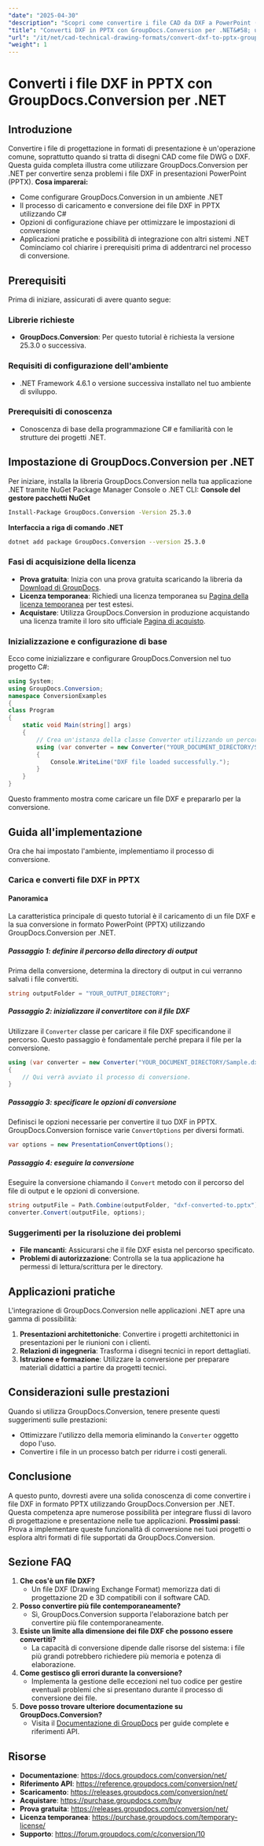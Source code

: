 ```yaml
---
"date": "2025-04-30"
"description": "Scopri come convertire i file CAD da DXF a PowerPoint (PPTX) utilizzando GroupDocs.Conversion per .NET. Segui questa guida passo passo per semplificare il processo di conversione dei file."
"title": "Converti DXF in PPTX con GroupDocs.Conversion per .NET&#58; una guida completa"
"url": "/it/net/cad-technical-drawing-formats/convert-dxf-to-pptx-groupdocs-conversion-net/"
"weight": 1
---
```


# Converti i file DXF in PPTX con GroupDocs.Conversion per .NET
## Introduzione
Convertire i file di progettazione in formati di presentazione è un'operazione comune, soprattutto quando si tratta di disegni CAD come file DWG o DXF. Questa guida completa illustra come utilizzare GroupDocs.Conversion per .NET per convertire senza problemi i file DXF in presentazioni PowerPoint (PPTX).
**Cosa imparerai:**
- Come configurare GroupDocs.Conversion in un ambiente .NET
- Il processo di caricamento e conversione dei file DXF in PPTX utilizzando C#
- Opzioni di configurazione chiave per ottimizzare le impostazioni di conversione
- Applicazioni pratiche e possibilità di integrazione con altri sistemi .NET
Cominciamo col chiarire i prerequisiti prima di addentrarci nel processo di conversione.
## Prerequisiti
Prima di iniziare, assicurati di avere quanto segue:
### Librerie richieste
- **GroupDocs.Conversion**: Per questo tutorial è richiesta la versione 25.3.0 o successiva.
### Requisiti di configurazione dell'ambiente
- .NET Framework 4.6.1 o versione successiva installato nel tuo ambiente di sviluppo.
### Prerequisiti di conoscenza
- Conoscenza di base della programmazione C# e familiarità con le strutture dei progetti .NET.
## Impostazione di GroupDocs.Conversion per .NET
Per iniziare, installa la libreria GroupDocs.Conversion nella tua applicazione .NET tramite NuGet Package Manager Console o .NET CLI:
**Console del gestore pacchetti NuGet**
```bash
Install-Package GroupDocs.Conversion -Version 25.3.0
```
**Interfaccia a riga di comando .NET**
```bash
dotnet add package GroupDocs.Conversion --version 25.3.0
```
### Fasi di acquisizione della licenza
- **Prova gratuita**: Inizia con una prova gratuita scaricando la libreria da [Download di GroupDocs](https://releases.groupdocs.com/conversion/net/).
- **Licenza temporanea**: Richiedi una licenza temporanea su [Pagina della licenza temporanea](https://purchase.groupdocs.com/temporary-license/) per test estesi.
- **Acquistare**: Utilizza GroupDocs.Conversion in produzione acquistando una licenza tramite il loro sito ufficiale [Pagina di acquisto](https://purchase.groupdocs.com/buy).
### Inizializzazione e configurazione di base
Ecco come inizializzare e configurare GroupDocs.Conversion nel tuo progetto C#:
```csharp
using System;
using GroupDocs.Conversion;
namespace ConversionExamples
{
class Program
{
    static void Main(string[] args)
    {
        // Crea un'istanza della classe Converter utilizzando un percorso di file DXF
        using (var converter = new Converter("YOUR_DOCUMENT_DIRECTORY/Sample.dxf"))
        {
            Console.WriteLine("DXF file loaded successfully.");
        }
    }
}
```
Questo frammento mostra come caricare un file DXF e prepararlo per la conversione.
## Guida all'implementazione
Ora che hai impostato l'ambiente, implementiamo il processo di conversione.
### Carica e converti file DXF in PPTX
#### Panoramica
La caratteristica principale di questo tutorial è il caricamento di un file DXF e la sua conversione in formato PowerPoint (PPTX) utilizzando GroupDocs.Conversion per .NET. 
##### Passaggio 1: definire il percorso della directory di output
Prima della conversione, determina la directory di output in cui verranno salvati i file convertiti.
```csharp
string outputFolder = "YOUR_OUTPUT_DIRECTORY";
```
##### Passaggio 2: inizializzare il convertitore con il file DXF
Utilizzare il `Converter` classe per caricare il file DXF specificandone il percorso. Questo passaggio è fondamentale perché prepara il file per la conversione.
```csharp
using (var converter = new Converter("YOUR_DOCUMENT_DIRECTORY/Sample.dxf"))
{
    // Qui verrà avviato il processo di conversione.
}
```
##### Passaggio 3: specificare le opzioni di conversione
Definisci le opzioni necessarie per convertire il tuo DXF in PPTX. GroupDocs.Conversion fornisce varie `ConvertOptions` per diversi formati.
```csharp
var options = new PresentationConvertOptions();
```
##### Passaggio 4: eseguire la conversione
Eseguire la conversione chiamando il `Convert` metodo con il percorso del file di output e le opzioni di conversione.
```csharp
string outputFile = Path.Combine(outputFolder, "dxf-converted-to.pptx");
converter.Convert(outputFile, options);
```
### Suggerimenti per la risoluzione dei problemi
- **File mancanti**: Assicurarsi che il file DXF esista nel percorso specificato.
- **Problemi di autorizzazione**: Controlla se la tua applicazione ha permessi di lettura/scrittura per le directory.
## Applicazioni pratiche
L'integrazione di GroupDocs.Conversion nelle applicazioni .NET apre una gamma di possibilità:
1. **Presentazioni architettoniche**: Convertire i progetti architettonici in presentazioni per le riunioni con i clienti.
2. **Relazioni di ingegneria**: Trasforma i disegni tecnici in report dettagliati.
3. **Istruzione e formazione**: Utilizzare la conversione per preparare materiali didattici a partire da progetti tecnici.
## Considerazioni sulle prestazioni
Quando si utilizza GroupDocs.Conversion, tenere presente questi suggerimenti sulle prestazioni:
- Ottimizzare l'utilizzo della memoria eliminando la `Converter` oggetto dopo l'uso.
- Convertire i file in un processo batch per ridurre i costi generali.
## Conclusione
A questo punto, dovresti avere una solida conoscenza di come convertire i file DXF in formato PPTX utilizzando GroupDocs.Conversion per .NET. Questa competenza apre numerose possibilità per integrare flussi di lavoro di progettazione e presentazione nelle tue applicazioni.
**Prossimi passi**: Prova a implementare queste funzionalità di conversione nei tuoi progetti o esplora altri formati di file supportati da GroupDocs.Conversion.
## Sezione FAQ
1. **Che cos'è un file DXF?**
   - Un file DXF (Drawing Exchange Format) memorizza dati di progettazione 2D e 3D compatibili con il software CAD.
2. **Posso convertire più file contemporaneamente?**
   - Sì, GroupDocs.Conversion supporta l'elaborazione batch per convertire più file contemporaneamente.
3. **Esiste un limite alla dimensione dei file DXF che possono essere convertiti?**
   - La capacità di conversione dipende dalle risorse del sistema: i file più grandi potrebbero richiedere più memoria e potenza di elaborazione.
4. **Come gestisco gli errori durante la conversione?**
   - Implementa la gestione delle eccezioni nel tuo codice per gestire eventuali problemi che si presentano durante il processo di conversione dei file.
5. **Dove posso trovare ulteriore documentazione su GroupDocs.Conversion?**
   - Visita il [Documentazione di GroupDocs](https://docs.groupdocs.com/conversion/net/) per guide complete e riferimenti API.
## Risorse
- **Documentazione**: https://docs.groupdocs.com/conversion/net/
- **Riferimento API**: https://reference.groupdocs.com/conversion/net/
- **Scaricamento**: https://releases.groupdocs.com/conversion/net/
- **Acquistare**: https://purchase.groupdocs.com/buy
- **Prova gratuita**: https://releases.groupdocs.com/conversion/net/
- **Licenza temporanea**: https://purchase.groupdocs.com/temporary-license/
- **Supporto**: https://forum.groupdocs.com/c/conversion/10